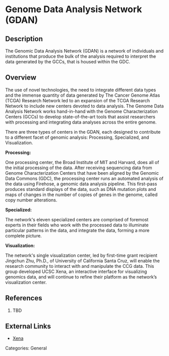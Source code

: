 # Genome Data Analysis Network (GDAN) #
## Description ##
The Genomic Data Analysis Network (GDAN) is a network of individuals and institutions that produce the bulk of the analysis required to interpret the data generated by the GCCs, that is housed within the GDC.

## Overview ##
The use of novel technologies, the need to integrate different data types and the immense quantity of data generated by The Cancer Genome Atlas (TCGA) Research Network led to an expansion of the TCGA Research Network to include new centers devoted to data analysis. The Genome Data Analysis Network works hand-in-hand with the Genome Characterization Centers (GCCs) to develop state-of-the-art tools that assist researchers with processing and integrating data analyses across the entire genome.

There are three types of centers in the GDAN, each designed to contribute to a different facet of genomic analysis: Processing, Specialized, and Visualization.

__Processing:__

One processing center, the Broad Institute of MIT and Harvard, does all of the initial processing of the data. After receiving sequencing data from Genome Characterization Centers that have been aligned by the Genomic Data Commons (GDC), the processing center runs an automated analysis of the data using Firehose, a genomic data analysis pipeline. This first-pass produces standard displays of the data, such as DNA mutation plots and maps of changes in the number of copies of genes in the genome, called copy number alterations.

__Specialized:__

The network's eleven specialized centers are comprised of foremost experts in their fields who work with the processed data to illuminate particular patterns in the data, and integrate the data, forming a more complete picture.

__Visualization:__

The network's single visualization center, led by first-time grant recipient Jingchun Zhu, Ph.D., of University of California Santa Cruz, will enable the research community to interact with and manipulate the CCG data. This group developed UCSC Xena, an interactive interface for visualizing genomics data, and will continue to refine their platform as the network’s visualization center.

## References ##
1. TBD

## External Links ##
* [Xena](https://xenabrowser.net)

Categories: General
